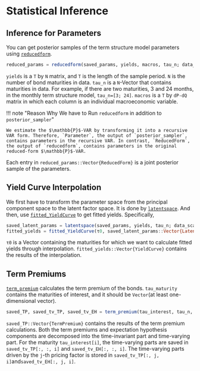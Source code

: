 # Statistical Inference

## Inference for Parameters

You can get posterior samples of the term structure model parameters using [`reducedform`](@ref).

```julia
reduced_params = reducedform(saved_params, yields, macros, tau_n; data_scale=1200)
```

`yields` is a `T` by `N` matrix, and `T` is the length of the sample period. `N` is the number of bond maturities in data. `tau_n` is a `N`-Vector that contains maturities in data. For example, if there are two maturities, 3 and 24 months, in the monthly term structure model, `tau_n=[3; 24]`. `macros` is a `T` by `dP-dQ` matrix in which each column is an individual macroeconomic variable.

!!! note "Reason Why We have to Run `reducedform` in addition to `posterior_sampler`"

    We estimate the $\mathbb{P}$-VAR by transforming it into a recursive VAR form. Therefore, `Parameter`, the output of `posterior_sampler`, contains parameters in the recursive VAR. In contrast, `ReducedForm`, the output of `reducedform`, contains parameters in the original reduced-form $\mathbb{P}$-VAR.

Each entry in `reduced_params::Vector{ReducedForm}` is a joint posterior sample of the parameters.

## Yield Curve Interpolation

We first have to transform the parameter space from the principal component space to the latent factor space. It is done by [`latentspace`](@ref). And then, use [`fitted_YieldCurve`](@ref) to get fitted yields. Specifically,

```julia
saved_latent_params = latentspace(saved_params, yields, tau_n; data_scale=1200)
fitted_yields = fitted_YieldCurve(τ0, saved_latent_params::Vector{LatentSpace}; data_scale=1200)
```

`τ0` is a Vector containing the maturities for which we want to calculate fitted yields through interpolation. `fitted_yields::Vector{YieldCurve}` contains the results of the interpolation.

## Term Premiums

[`term_premium`](@ref) calculates the term premium of the bonds. `tau_maturity` contains the maturities of interest, and it should be `Vector`(at least one-dimensional vector).

```julia
saved_TP, saved_tv_TP, saved_tv_EH = term_premium(tau_interest, tau_n, saved_params, yields, macros; data_scale=1200)
```

`saved_TP::Vector{TermPremium}` contains the results of the term premium calculations. Both the term premiums and expectation hypothesis components are decomposed into the time-invariant part and time-varying part. For the maturity `tau_interest[i]`, the time-varying parts are saved in `saved_tv_TP[:, :, i]` and `saved_tv_EH[:, :, i]`. The time-varying parts driven by the `j`-th pricing factor is stored in `saved_tv_TP[:, j, i]`and`saved_tv_EH[:, j, i]`.
